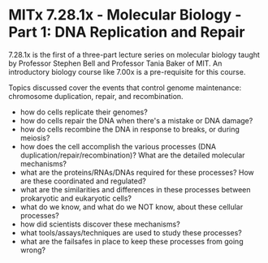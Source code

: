 # MITx 7.28.1x - Molecular Biology - Part 1: DNA Replication and Repair 

7.28.1x is the first of a three-part lecture series on molecular biology taught by Professor Stephen Bell and Professor Tania Baker of MIT. An introductory biology course like 7.00x is a pre-requisite for this course.

Topics discussed cover the events that control genome maintenance: chromosome duplication, repair, and recombination.

- how do cells replicate their genomes?
- how do cells repair the DNA when there's a mistake or DNA damage?
- how do cells recombine the DNA in response to breaks, or during meiosis?
- how does the cell accomplish the various processes (DNA duplication/repair/recombination)? What are the detailed molecular mechanisms?
- what are the proteins/RNAs/DNAs required for these processes? How are these coordinated and regulated?
- what are the similarities and differences in these processes between prokaryotic and eukaryotic cells?
- what do we know, and what do we NOT know, about these cellular processes?
- how did scientists discover these mechanisms?
- what tools/assays/techniques are used to study these processes?
- what are the failsafes in place to keep these processes from going wrong?
